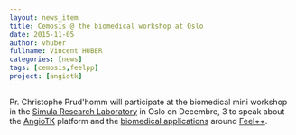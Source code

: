 ```yaml
---
layout: news_item
title: Cemosis @ the biomedical workshop at Oslo
date: 2015-11-05
author: vhuber
fullname: Vincent HUBER
categories: [news]
tags: [cemosis,feelpp]
project: [angiotk]
---
```


Pr. Christophe Prud'homm will participate at the biomedical mini workshop in the [Simula Research Laboratory](www.simula.no) in Oslo on Decembre, 3 to speak about the [AngioTK](http://www.cemosis.fr/interdisciplinary-bio-project/2015/09/01/angiotk/) platform and the [biomedical applications](http://www.cemosis.fr/project_/interdisciplinary/) around [Feel++](www.feelpp.org).
